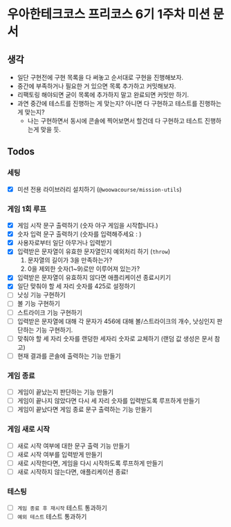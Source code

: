 # 우아한테크코스 프리코스 6기 1주차 미션 문서

## 생각

- 일단 구현전에 구현 목록을 다 써놓고 순서대로 구현을 진행해보자.
- 중간에 부족하거나 필요한 거 있으면 목록 추가하고 커밋해보자.
- 리팩토링 해야되면 굳이 목록에 추가하지 말고 완료되면 커밋만 하기.
- 과연 중간에 테스트를 진행하는 게 맞는지? 아니면 다 구현하고 테스트를 진행하는게 맞는지?
  - 나는 구현하면서 동시에 콘솔에 찍어보면서 할건데 다 구현하고 테스트 진행하는게 맞을 듯.

## Todos

### 세팅

- [x] 미션 전용 라이브러리 설치하기 (`@woowacourse/mission-utils`)

### 게임 1회 루프

- [x] 게임 시작 문구 출력하기 (숫자 야구 게임을 시작합니다.)
- [x] 숫자 입력 문구 출력하기 (숫자를 입력해주세요 : )
- [x] 사용자로부터 일단 아무거나 입력받기
- [x] 입력받은 문자열이 유효한 문자열인지 예외처리 하기 (`throw`)
  1. 문자열의 길이가 3을 만족하는가?
  2. 0을 제외한 숫자(1~9)로만 이루어져 있는가?
- [x] 입력받은 문자열이 유효하지 않다면 애플리케이션 종료시키기
- [x] 일단 맞춰야 할 세 자리 숫자를 425로 설정하기
- [ ] 낫싱 기능 구현하기
- [ ] 볼 기능 구현하기
- [ ] 스트라이크 기능 구현하기
- [ ] 입력받은 문자열에 대해 각 문자가 456에 대해 볼/스트라이크의 개수, 낫싱인지 판단하는 기능 구현하기.
- [ ] 맞춰야 할 세 자리 숫자를 랜덩한 세자리 숫자로 교체하기 (랜덤 값 생성은 문서 참고)
- [ ] 현재 결과를 콘솔에 출력하는 기능 만들기

### 게임 종료

- [ ] 게임이 끝났는지 판단하는 기능 만들기
- [ ] 게임이 끝나지 않았다면 다시 세 자리 숫자를 입력받도록 루프하게 만들기
- [ ] 게임이 끝났다면 게임 종료 문구 출력하는 기능 만들기

### 게임 새로 시작

- [ ] 새로 시작 여부에 대한 문구 출력 기능 만들기
- [ ] 새로 시작 여부를 입력받게 만들기
- [ ] 새로 시작한다면, 게임을 다시 시작하도록 루프하게 만들기
- [ ] 새로 시작하지 않는다면, 애플리케이션 종료!

### 테스팅

- [ ] `게임 종료 후 재시작` 테스트 통과하기
- [ ] `예외 테스트` 테스트 통과하기
